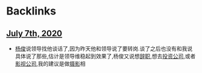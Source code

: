 
# Backlinks
## [July 7th, 2020](<July 7th, 2020.md>)
- [杨俊](<杨俊.md>)说领导找他谈话了,因为昨天他和领导说了要转岗.谈了之后也没有和我说具体说了那些,估计是领导维稳起到效果了,杨俊又说想[辞职](<辞职.md>),想去[投资公司](<投资公司.md>),或者[影视公司](<影视公司.md>),我的建议是做[摄影](<摄影.md>)相

